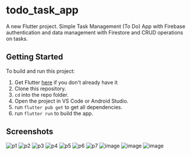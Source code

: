 # todo_task_app

A new Flutter project. Simple Task Management (To Do) App with Firebase authentication and data management with Firestore and CRUD operations on tasks.

## Getting Started
To build and run this project:

1. Get Flutter [here](https://flutter.dev) if you don't already have it
2. Clone this repository.
3. `cd` into the repo folder.
4. Open the project in VS Code or Android Studio.
5. run `flutter pub get` to get all dependencies.
6. run `flutter run` to build the app.

## Screenshots
![p1](https://github.com/iramaprajapati/todo_task_app/assets/122166121/c82ef58d-d7c5-44d1-9c1a-38fcb901ca79)
![p2](https://github.com/iramaprajapati/todo_task_app/assets/122166121/48271c18-aa00-4dda-8687-aa9367087a5d)
![p3](https://github.com/iramaprajapati/todo_task_app/assets/122166121/d0545b6e-4a4c-426d-b412-892a08238643)
![p4](https://github.com/iramaprajapati/todo_task_app/assets/122166121/6a4ab880-68d0-4584-8555-1b816cdfe16d)
![p5](https://github.com/iramaprajapati/todo_task_app/assets/122166121/e61d1346-0853-40c4-ac91-7860a681686c)
![p6](https://github.com/iramaprajapati/todo_task_app/assets/122166121/bb9ac5bd-2c6d-40cc-bc01-d93678f174ac)
![p7](https://github.com/iramaprajapati/todo_task_app/assets/122166121/332767b4-3bea-4b05-817a-f6f4d69298b3)
![image](https://github.com/iramaprajapati/todo_task_app/assets/122166121/d47069be-2f99-47b5-bff0-c536f06e57c0)
![image](https://github.com/iramaprajapati/todo_task_app/assets/122166121/f98dbf2c-ba7d-412d-a436-4ba0a6a2f8ec)
![image](https://github.com/iramaprajapati/todo_task_app/assets/122166121/788418b6-b4b5-4d7a-90d8-10be0ae1d5d7)






